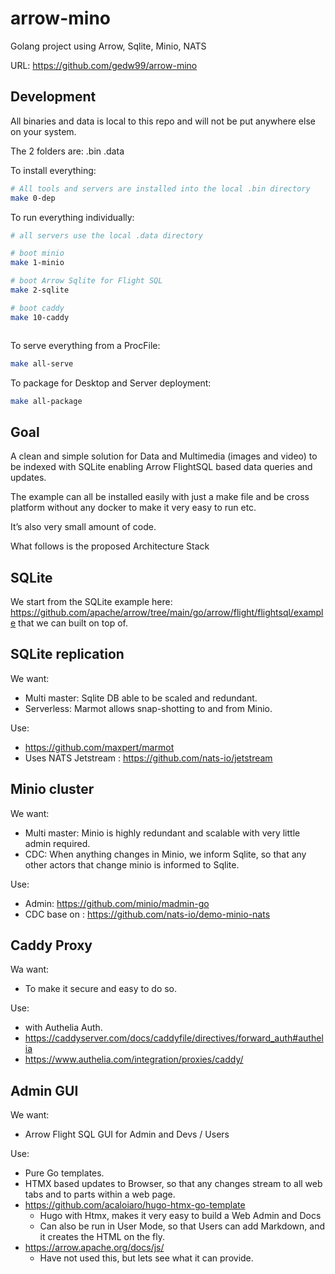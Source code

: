 # arrow-mino

Golang project using Arrow, Sqlite, Minio, NATS

URL: https://github.com/gedw99/arrow-mino

## Development

All binaries and data is local to this repo and will not be put anywhere else on your system.

The 2 folders are:
.bin
.data

To install everything:

```sh
# All tools and servers are installed into the local .bin directory
make 0-dep

```

To run everything individually:

```sh
# all servers use the local .data directory

# boot minio
make 1-minio

# boot Arrow Sqlite for Flight SQL
make 2-sqlite

# boot caddy
make 10-caddy



```

To serve everything from a ProcFile:

```sh
make all-serve

```

To package for Desktop and Server deployment:

```sh
make all-package

```

## Goal

A clean and simple solution for Data and Multimedia (images and video) to be indexed with SQLite enabling Arrow FlightSQL based data queries and updates.

The example can all be installed easily with just a make file and be cross platform without any docker to make it very easy to run etc.

It’s also very small amount of code.

What follows is the proposed Architecture Stack

## SQLite

We start from the SQLite example here: https://github.com/apache/arrow/tree/main/go/arrow/flight/flightsql/example that we can built on top of.


## SQLite replication

We want:

- Multi master: Sqlite DB able to be scaled and redundant.
- Serverless: Marmot allows snap-shotting to and from Minio.

Use:

- https://github.com/maxpert/marmot
- Uses NATS Jetstream : https://github.com/nats-io/jetstream

## Minio cluster

We want:

- Multi master: Minio is highly redundant and scalable with very little admin required.
- CDC: When anything changes in Minio, we inform Sqlite, so that any other actors that change minio is informed to Sqlite.

Use:

- Admin: https://github.com/minio/madmin-go
- CDC base on : https://github.com/nats-io/demo-minio-nats


## Caddy Proxy

Wa want:

- To make it secure and easy to do so.

Use:

- with Authelia Auth.
- https://caddyserver.com/docs/caddyfile/directives/forward_auth#authelia
- https://www.authelia.com/integration/proxies/caddy/


## Admin GUI

We want:

- Arrow Flight SQL GUI for Admin and Devs / Users

Use:

- Pure Go templates.
- HTMX based updates to Browser, so that any changes stream to all web tabs and to parts within a web page.
- https://github.com/acaloiaro/hugo-htmx-go-template
  - Hugo with Htmx, makes it very easy to build a Web Admin and Docs
  - Can also be run in User Mode, so that Users can add Markdown, and it creates the HTML on the fly.
- https://arrow.apache.org/docs/js/
  - Have not used this, but lets see what it can provide.
